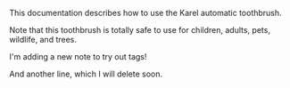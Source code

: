 This documentation describes how to use the Karel automatic toothbrush.

Note that this toothbrush is totally safe to use for children, adults, pets, wildlife, and trees.

I'm adding a new note to try out tags!

And another line, which I will delete soon.
